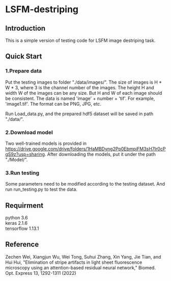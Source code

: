 # LSFM-destriping

## Introduction

This is a simple version of testing code for LSFM image destriping task.

## Quick Start

### 1.Prepare data

Put the testing images to folder "./data/images/". The size of images is H * W * 3, where 3 is the channel number of the images. The height H and width W of the images can be any size. But H and W of each image should be consistent. The data is named 'image' + number + 'tif'. For example, 'image1.tif'. The format can be PNG, JPG, etc.

Run Load_data.py, and the prepared hdf5 dataset will be saved in path "./data/".

### 2.Download model

Two well-trained models is provided in https://drive.google.com/drive/folders/1HaMBDyng2Pp0EbmpiFM3sH7Ir0cPgS9z?usp=sharing. After downloading the models, put it under the path "./Model/".

### 3.Run testing

Some parameters need to be modified according to the testing dataset. And run run_testing.py to test the data.

## Requirment

python 3.6 <br>
keras 2.1.6 <br>
tensorflow 1.13.1 <br>

## Reference

Zechen Wei, Xiangjun Wu, Wei Tong, Suhui Zhang, Xin Yang, Jie Tian, and Hui Hui, "Elimination of stripe artifacts in light sheet fluorescence microscopy using an attention-based residual neural network," Biomed. Opt. Express 13, 1292-1311 (2022)

